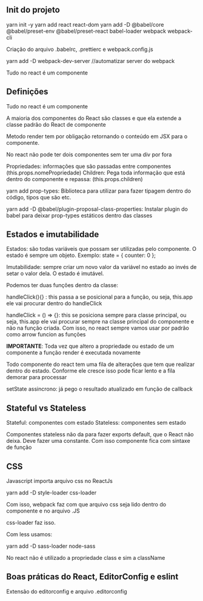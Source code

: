 ## Init do projeto

yarn init -y
yarn add react react-dom
yarn add -D @babel/core @babel/preset-env @babel/preset-react babel-loader webpack webpack-cli

Criação do arquivo .babelrc, .prettierc e webpack.config.js

yarn add -D webpack-dev-server //automatizar server do webpack

Tudo no react é um componente

## Definições

Tudo no react é um componente

A maioria dos componentes do React são classes e que ela extende a classe padrão do React de componente

Metodo render tem por obligação retornando o conteúdo em JSX para o componente.

No react não pode ter dois componentes sem ter uma div por fora

Propriedades: informações que são passadas entre componentes (this.props.nomePropriedade)
Children: Pega toda informação que está dentro do componente e repassa: (this.props.children)

yarn add prop-types: Biblioteca para utilizar para fazer tipagem dentro do código, tipos que são etc.

yarn add -D @babel/plugin-proposal-class-properties: Instalar plugin do babel para deixar prop-types estáticos dentro das classes


## Estados e imutabilidade

Estados: são todas variáveis que possam ser utilizadas pelo componente.
O estado é sempre um objeto. Exemplo:
 state = {
    counter: 0
  };

Imutabilidade: sempre criar um novo valor da variável no estado ao invés de setar o valor dela.
O estado é imutável.

Podemos ter duas funções dentro da classe: 

handleClick(){} : this passa a se posicional para a função, ou seja, this.app ele vai procurar dentro do handleClick

handleClick = () => {}: this se posiciona sempre para classe principal, ou seja, this.app ele vai procurar sempre na classe principal do componente e não na função criada. Com isso, no react sempre vamos usar por padrão como arrow funcion as funções

__IMPORTANTE__: Toda vez que altero a propriedade ou estado de um componente a função render é executada novamente

Todo componente do react tem uma fila de alterações que tem que realizar dentro do estado.
Conforme ele cresce isso pode ficar lento e a fila demorar para processar

setState assincrono: já pego o resultado atualizado em função de callback

## Stateful vs Stateless

Stateful: componentes com estado
Stateless: componentes sem estado

Componentes stateless não da para fazer exports default, que o React não deixa. Deve fazer uma constante.
Com isso componente fica com sintaxe de função


## CSS

Javascript importa arquivo css no ReactJs

yarn add -D style-loader css-loader 

Com isso, webpack faz com que arquivo css seja lido dentro do componente e no arquivo .JS

css-loader faz isso.

Com less usamos:

yarn add -D sass-loader node-sass

No react não é utilizado a propriedade class e sim a className

## Boas práticas do React, EditorConfig e eslint

Extensão do editorconfig e arquivo .editorconfig
